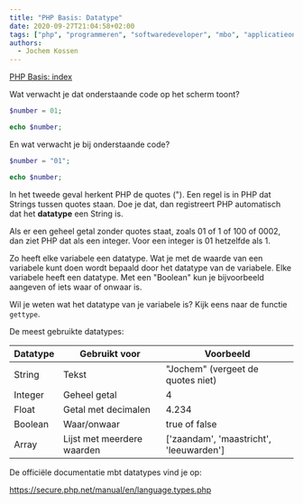 ```yaml
---
title: "PHP Basis: Datatype"
date: 2020-09-27T21:04:58+02:00
tags: ["php", "programmeren", "softwaredeveloper", "mbo", "applicatieontwikkelaar"]
authors:
  - Jochem Kossen
---
```

[PHP Basis: index](../php-basis)

Wat verwacht je dat onderstaande code op het scherm toont?
```php
$number = 01;

echo $number;
```

En wat verwacht je bij onderstaande code?

```php
$number = "01";

echo $number;
```

In het tweede geval herkent PHP de quotes ("). Een regel is in PHP dat Strings tussen quotes staan. Doe je dat, dan registreert PHP automatisch dat het **datatype** een String is.

Als er een geheel getal zonder quotes staat, zoals 01 of 1 of 100 of 0002, dan ziet PHP dat als een integer. Voor een integer is 01 hetzelfde als 1.

Zo heeft elke variabele een datatype. Wat je met de waarde van een variabele kunt doen wordt bepaald door het datatype van de variabele. Elke variabele heeft een datatype. Met een "Boolean" kun je bijvoorbeeld aangeven of iets waar of onwaar is.

Wil je weten wat het datatype van je variabele is? Kijk eens naar de functie `gettype`.

De meest gebruikte datatypes:

|Datatype	|Gebruikt voor	|Voorbeeld|
|-----------|---------------|---------|
|String     | Tekst         | "Jochem" (vergeet de quotes niet)|
|Integer    | Geheel getal  | 4       |
|Float      | Getal met decimalen | 4.234 |
|Boolean    | Waar/onwaar   | true of false |
|Array      | Lijst met meerdere waarden |	['zaandam', 'maastricht', 'leeuwarden'] |

De officiële documentatie mbt datatypes vind je op:

https://secure.php.net/manual/en/language.types.php

